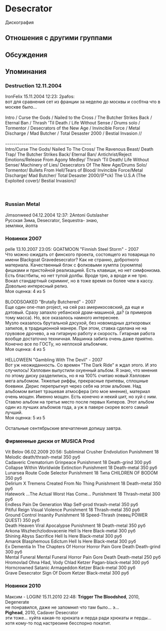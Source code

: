 # Desecrator

Дискография

## Отношения с другими группами


## Обсуждения


## Упоминания

### Destruction 12.11.2004

IronFelix 15.11.2004 12:23:
2pafos:<BR>вот для сравнения сет из франции за неделю до москвы и сосбтна что в москве было...<BR><BR>Intro / Curse the Gods / Nailed to the Cross / The Butcher Strikes Back / Eternal Ban / Thrash 'Til Death / Life Without Sense / Drums solo / Tormentor / Desecrators of the New Age / Invincible Force / Metal Discharge / Mad Butcher / Total Desaster 2000 / Bestial Invasion //<BR><BR>-------------------------------------------<BR>Intro/Curse The Gods/ Nailed To The Cross/ The Ravenous Beast/ Death Trap/ The Butcher Strikes Back/ Eternal Ban/ Antichrist/Reject Emotions/Release From  Agony Medley/ Thrash ‘Til Death/ Life Without Sense/ Machinery of Lies/ Desecrators Of The New Age/Drums Solo/<BR>Tormentor/ Bullets From Hell/Tears of Blood/ Invincible Force/Metal Discharge/ Mad Butcher/ Total Desaster 2000/(F*ck) The U.S.A (The Exploited cover)/ Bestial Invasion//<BR><BR><BR>

### Russian Metal

Jimsonweed 04.12.2004 12:37:
2Antoni Gutslasher<BR>Русская Зима, Desecrator, Sequestra- знаю,<BR>земляки, йопта

### Новинки 2007

pelle 13.10.2007 23:05:
GOATMOON "Finnish Steel Storm" - 2007<BR>Что можно ожидать от финского проекта, состоящего из товарища по имени Blackgoat Gravedesecrator? Как не странно, добротного материала. Качественный блэк с фолковыми хумппа (хуюмппа) фишками и пристойной реализацией. Есть клавиши, но нет симфонизма. Есть бластбиты, но нет тупой долбы. Вроде трю, а вроде и не трю. Вокал стандартный скриминг, но в тоже время он более чем в кассу. Довольно интересный релиз.<BR>Моя оценка: 4 из 5<BR><BR>BLOODSOAKED "Brutally Butchered" - 2007<BR>Еще один one-man project, на сей раз америкосовский, да еще и дэтовый. Сразу запахло уебанской драм-машиной, да? (а примеров тому масса). Но, все оказалось намного интереснее.<BR>Музло оказалось брутальной дэсухой, без новомодных дэткоровых запилов, в традиционной манере. При этом, ставка сделана не на грувовое дрочево, а на гитарную работу и скорость. Гитарная работа вообще достаточно техничная. Машинка забита очень даже приятно. Конечно все по ГОСТу, но неплохой альбомчик. <BR>Моя оценка: 4 из 5<BR><BR>HELLOWEEN "Gambling With The Devil" - 2007<BR>Вот уж неожиданность. Со времен "The Dark Ride" я ждал этого. И это случилось! Хэлловин выпустили охуенный альбом. Я знаю, что мнения по этому диску разделились, но я на 100% считаю новый Хэлловин мега альбомом. Тяжелые риффы, прекрасные припевы, сплошные боевики. Дерис перепрыгнул через себя на этом альбоме.  Над альбомом витает трэшевая атмосфера (это мое мнение), материал очень мощен. Именно мощен. Есть конечно и некий шит, но хуй с ним. Ставлю альбом на третье место после первых Киперов. Этот альбом один из лучших альбомов года, а уж в павере скорее всего самый лучший.<BR>Моя оценка: 5 из 5<BR><BR>Остальные сентябрьские впечатления допишу завтра.   <BR>

### Фирменные диски от MUSICA Prod

Vit Belov 06.02.2009 20:56:
Subliminal Crusher	Endvolution	Punishment 18	Melodic death/thrash-metal	350 руб<BR>Cadaveric Crematorium	Grinpeace	Punishment 18	Death-grind	300 руб<BR>Collapse Within	Worldwide Extinction	Punishment 18	Death-metal	350 руб<BR>Lunarsea	Route Code Selector	Punishment 18	Типа CHILDREN OF BODOM	350 руб<BR>Delirium X Tremens	Created From No Thing	Punishment 18	Death-metal	350 руб<BR>Hatework	…The Actual Worst Has Come…	Punishment 18	Thrash-metal	300 руб<BR>Endless Pain	De Generation Wap	Self-prod	thrash-metal	350 руб<BR>Pitiful Reign	Visual Violence	Punishment 18	Thrash-metal	350 руб<BR>Ground Control	Insanity	Punishment 18	Speed-Thrash (певец POWER QUEST)	350 руб<BR>Death Heaven	Viral Apocalypse	Punishment 18	Death-metal	350 руб<BR>Arkona	Wszhechzlodovacenie	Hell Is Here	Black-metal	300 руб<BR>Shining Abyss	Sacrifice	Hell Is Here	Black-metal	300 руб<BR>Amarok	Blasphemous Edictum	Hell Is Here	Black-metal	300 руб<BR>Ex Dementia	In The Chapters Of Horror	Horror Pain Gore Death	Death-grind	300 руб<BR>Mental Funeral	Mental Funeral	Horror Pain Gore Death	Death-metal	250 руб<BR>Hromovlad	Ohna Hlad, Vody Chlad	Ketzer	Pagan-black-metal	300 руб<BR>Horncrowned	Satanic Armageddon	Ketzer	Black-metal	300 руб<BR>Grave Desecrator	Sign Of Doom	Ketzer	Black-metal	300 руб<BR>

### Новинки 2010

Максим - LOGIN! 15.11.2010 22:48:
<B>Trigger The Bloodshed</B>, 2010, Degenerate<BR>не понравился, даже не запомнил что там было... э...<BR><B>Pighead</B>, 2010, Cadaver Desecrator<BR>эти тоже... хуйта какая-то хрюката и перда ради хрюкаты и перды... хотя кому-то под настреоине бесспорно покатит.

